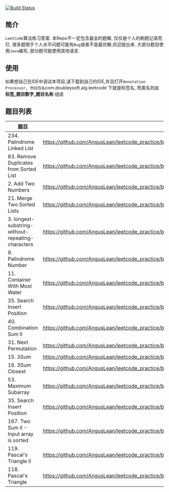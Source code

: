 
[![Build Status](https://travis-ci.org/AngusLean/leetcode_practice.svg?branch=master)](https://travis-ci.org/AngusLean/leetcode_practice)
## 简介
`LeetCode`算法练习答案. 本Repo不一定包含最全的题解, 仅仅是个人的刷题记录而已.
很多题限于个人水平问题可能有`Bug`或者不是最优解,欢迎提出来.
大部分题目使用`Java`编写, 部分题可能使用其他语言.

## 使用
如果想自己在IDE中调试本项目,请下载到自己的IDE,并且打开`Annotation Processor,
然后包名`com.doubleysoft.alg.leetcode`下就是标签名, 而类名则由 **标签_题目数字_题目名称**
组成

## 题目列表

|题目|解法|链接|
|---|---|----|
|234. Palindrome Linked List|https://github.com/AngusLean/leetcode_practice/blob/master/src/main/java/com/doubleysoft/alg/leetcode/list/List_234_PalindromeList.java|https://leetcode.com/problems/palindrome-linked-list/ |
|83. Remove Duplicates from Sorted List|https://github.com/AngusLean/leetcode_practice/blob/master/src/main/java/com/doubleysoft/alg/leetcode/list/List_83_RemoveDuplicatesfromSortedList.java|https://leetcode.com/problems/remove-duplicates-from-sorted-list/ |
|2. Add Two Numbers|https://github.com/AngusLean/leetcode_practice/blob/master/src/main/java/com/doubleysoft/alg/leetcode/list/List_02_AddTwoNumbers.java|https://leetcode.com/problems/add-two-numbers/ |
|21. Merge Two Sorted Lists|https://github.com/AngusLean/leetcode_practice/blob/master/src/main/java/com/doubleysoft/alg/leetcode/list/List_21_MergeTwoSortedLists.java|https://leetcode.com/problems/merge-two-sorted-lists/ |
|3. longest-substring-without-repeating-characters|https://github.com/AngusLean/leetcode_practice/blob/master/src/main/java/com/doubleysoft/alg/leetcode/strings/String_3_LongestSubstringTest.java|https://leetcode.com/problems/longest-substring-without-repeating-characters/ |
|9. Palindrome Number|https://github.com/AngusLean/leetcode_practice/blob/master/src/main/java/com/doubleysoft/alg/leetcode/math/Math_9_PalindromeNumber.java|https://leetcode.com/problems/palindrome-number/submissions/ |
|11. Container With Most Water|https://github.com/AngusLean/leetcode_practice/blob/master/src/main/java/com/doubleysoft/alg/leetcode/array/Array_11_ContainerWithMostWater.java|https://leetcode.com/problems/container-with-most-water/ |
|35. Search Insert Position|https://github.com/AngusLean/leetcode_practice/blob/master/src/main/java/com/doubleysoft/alg/leetcode/array/Array_35_SearchInsertPosition.java|https://leetcode.com/problems/search-insert-position/ |
|40. Combination Sum II|https://github.com/AngusLean/leetcode_practice/blob/master/src/main/java/com/doubleysoft/alg/leetcode/array/Array_40_CombinationSum2.java|https://leetcode.com/problems/combination-sum-ii/ |
|31. Next Permutation|https://github.com/AngusLean/leetcode_practice/blob/master/src/main/java/com/doubleysoft/alg/leetcode/array/Array_31_NextPermutation.java|https://leetcode.com/problems/next-permutation/ |
|15. 3Sum|https://github.com/AngusLean/leetcode_practice/blob/master/src/main/java/com/doubleysoft/alg/leetcode/array/Array_15_3Sum.java|https://leetcode.com/problems/3sum/ |
|16. 3Sum Closest|https://github.com/AngusLean/leetcode_practice/blob/master/src/main/java/com/doubleysoft/alg/leetcode/array/Array_16_3SumClosest.java|https://leetcode.com/problems/3sum-closest/ |
|53. Maximum Subarray|https://github.com/AngusLean/leetcode_practice/blob/master/src/main/java/com/doubleysoft/alg/leetcode/array/Array_53_MaximumSubarray.java|https://leetcode.com/problems/maximum-subarray/ |
|35. Search Insert Position|https://github.com/AngusLean/leetcode_practice/blob/master/src/main/java/com/doubleysoft/alg/leetcode/array/Array_39_CombinationSum.java|https://leetcode.com/problems/search-insert-position/ |
|167. Two Sum II - Input array is sorted|https://github.com/AngusLean/leetcode_practice/blob/master/src/main/java/com/doubleysoft/alg/leetcode/array/Array_167_TwoSumSorted.java|https://leetcode.com/problems/two-sum-ii-input-array-is-sorted/ |
|119. Pascal's Triangle II|https://github.com/AngusLean/leetcode_practice/blob/master/src/main/java/com/doubleysoft/alg/leetcode/array/Array_119_PascalsTriangleII.java|https://leetcode.com/problems/pascals-triangle-ii/ |
|118. Pascal's Triangle|https://github.com/AngusLean/leetcode_practice/blob/master/src/main/java/com/doubleysoft/alg/leetcode/array/Array_118_PascalsTriangle.java|https://leetcode.com/problems/pascals-triangle/ |
